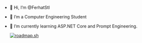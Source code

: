 - 👋 Hi, I’m @FerhatStl
- 👀 I’m a Computer Engineering Student
- 🌱 I’m currently learning ASP.NET Core and Prompt Engineering.

  <a href="https://roadmap.sh"><img src="https://api.roadmap.sh/v1-badge/wide/64a6a1ca1dadb37b72b2e748?variant=dark" alt="roadmap.sh"/></a>

